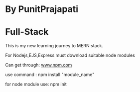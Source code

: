 # By PunitPrajapati
# Full-Stack

This is my new learning journey to MERN stack.

For Nodejs,EJS,Express must download suitable node modules


Can get through: www.npm.com


use command : npm install "module_name"


for node module use: npm init
